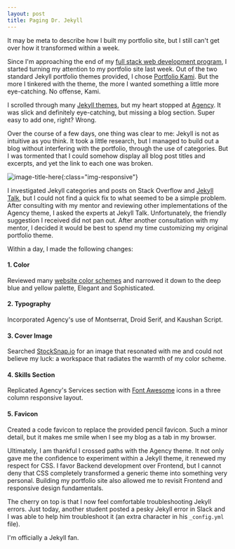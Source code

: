 ```yaml
---
layout: post
title: Paging Dr. Jekyll
---
```

It may be meta to describe how I built my portfolio site, but I still can't get over how it transformed within a week.

Since I'm approaching the end of my [full stack web development program](https://www.bloc.io/), I started turning my attention to my portfolio site last week. Out of the two standard Jekyll portfolio themes provided, I chose [Portfolio Kami](http://madebymunsters.github.io/Lannister/). But the more I tinkered with the theme, the more I wanted something a little more eye-catching. No offense, Kami.

I scrolled through many [Jekyll themes](http://themes.jekyllrc.org/), but my heart stopped at [Agency](https://startbootstrap.com/template-overviews/agency/). It was slick and definitely eye-catching, but missing a blog section. Super easy to add one, right? Wrong.

Over the course of a few days, one thing was clear to me: Jekyll is not as intuitive as you think. It took a little research, but I managed to build out a blog without interfering with the portfolio, through the use of categories. But I was tormented that I could somehow display all blog post titles and excerpts, and yet the link to each one was broken.

![image-title-here]({{site.baseurl}}/img/jekyll.png){:class="img-responsive"}

I investigated Jekyll categories and posts on Stack Overflow and [Jekyll Talk](https://talk.jekyllrb.com/), but I could not find a quick fix to what seemed to be a simple problem. After consulting with my mentor and reviewing other implementations of the Agency theme, I asked the experts at Jekyll Talk. Unfortunately, the friendly suggestion I received did not pan out. After another consultation with my mentor, I decided it would be best to spend my time customizing my original portfolio theme.

Within a day, I made the following changes:

#### 1. Color
Reviewed many [website color schemes](https://designschool.canva.com/blog/website-color-schemes/) and narrowed it down to the deep blue and yellow palette, Elegant and Sophisticated.

#### 2. Typography
Incorporated Agency's use of Montserrat, Droid Serif, and Kaushan Script.

#### 3. Cover Image
Searched [StockSnap.io](https://stocksnap.io/) for an image that resonated with me and could not believe my luck: a workspace that radiates the warmth of my color scheme. 

#### 4. Skills Section
Replicated Agency's Services section with [Font Awesome](http://fontawesome.io/) icons in a three column responsive layout.

#### 5. Favicon
Created a code favicon to replace the provided pencil favicon. Such a minor detail, but it makes me smile when I see my blog as a tab in my browser.

Ultimately, I am thankful I crossed paths with the Agency theme. It not only gave me the confidence to experiment within a Jekyll theme, it renewed my respect for CSS. I favor Backend development over Frontend, but I cannot deny that CSS completely transformed a generic theme into something very personal. Building my portfolio site also allowed me to revisit Frontend and responsive design fundamentals.

The cherry on top is that I now feel comfortable troubleshooting Jekyll errors. Just today, another student posted a pesky Jekyll error in Slack and I was able to help him troubleshoot it (an extra character in his `_config.yml` file).

I'm officially a Jekyll fan.
